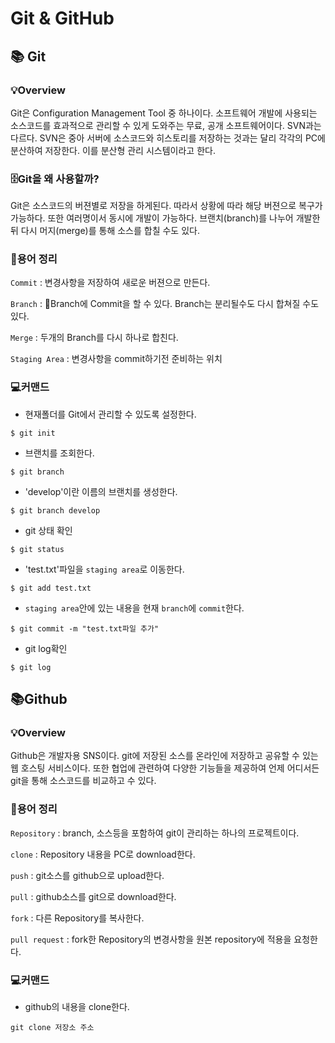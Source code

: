 # Git & GitHub

## :books: Git

### :bulb:Overview

Git은 Configuration Management Tool 중 하나이다. 소프트웨어 개발에 사용되는 소스코드를 효과적으로 관리할 수 있게 도와주는 무료, 공개 소프트웨어이다. SVN과는 다르다. SVN은 중아 서버에 소스코드와 히스토리를 저장하는 것과는 달리 각각의 PC에 분산하여 저장한다. 이를 분산형 관리 시스템이라고 한다.

### :file_cabinet:Git을 왜 사용할까?

Git은 소스코드의 버젼별로 저장을 하게된다. 따라서 상황에 따라 해당 버젼으로 복구가 가능하다. 또한 여러명이서 동시에 개발이 가능하다. 브랜치(branch)를 나누어 개발한 뒤 다시 머지(merge)를 통해 소스를 합칠 수도 있다.

### :book:용어 정리

`Commit` : 변경사항을 저장하여 새로운 버젼으로 만든다.

`Branch` : Branch에 Commit을 할 수 있다. Branch는 분리될수도 다시 합쳐질 수도 있다.

`Merge` : 두개의 Branch를 다시 하나로 합친다.

`Staging Area` : 변경사항을 commit하기전 준비하는 위치

### :computer:커맨드

- 현재폴더를 Git에서 관리할 수 있도록 설정한다.

```shell
$ git init
```

- 브랜치를 조회한다.

```shell
$ git branch
```

- 'develop'이란 이름의 브랜치를 생성한다.

```shell
$ git branch develop
```

- git 상태 확인

```shell
$ git status
```

- 'test.txt'파일을 `staging area`로 이동한다.

```shell
$ git add test.txt
```

- `staging area`안에 있는 내용을 현재 `branch`에 `commit`한다.

```shell
$ git commit -m "test.txt파일 추가"
```

- git log확인

```shell
$ git log
```



## :books:Github

### :bulb:Overview

Github은 개발자용 SNS이다. git에 저장된 소스를 온라인에 저장하고 공유할 수 있는 웹 호스팅 서비스이다. 또한 협업에 관련하여 다양한 기능들을 제공하여 언제 어디서든 git을 통해 소스코드를 비교하고 수 있다.

### :book:용어 정리

`Repository` : branch, 소스등을 포함하여 git이 관리하는 하나의 프로젝트이다.

`clone` : Repository 내용을 PC로 download한다.

`push` : git소스를 github으로 upload한다.

`pull` : github소스를 git으로 download한다.

`fork` : 다른 Repository를 복사한다.

`pull request` : fork한 Repository의 변경사항을 원본 repository에 적용을 요청한다.

### :computer:커맨드

- github의 내용을 clone한다.

```shell
git clone 저장소 주소
```
